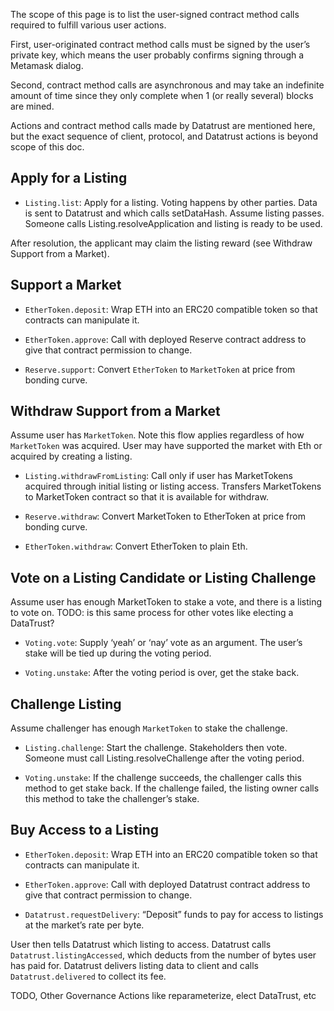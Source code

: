 The scope of this page is to list the user-signed
contract method calls required to fulfill various user
actions.

First, user-originated contract method calls must be
signed by the user’s private key, which means the user
probably confirms signing through a Metamask dialog.

Second, contract method calls are asynchronous and may take an indefinite amount of time since they only complete when 1 (or really several) blocks are mined. 

Actions and contract method calls made by Datatrust are
mentioned here, but the exact sequence of client,
protocol, and Datatrust actions is beyond scope of this
doc.


## Apply for a Listing
- `Listing.list`: Apply for a listing. Voting happens
by other parties. Data is sent to Datatrust and which
calls setDataHash. Assume listing passes. Someone calls
Listing.resolveApplication and listing is ready to be
used.

After resolution, the applicant may claim the listing reward (see Withdraw Support from a Market).


## Support a Market
- `EtherToken.deposit`: Wrap ETH into an ERC20 compatible token so that contracts can manipulate it.

- `EtherToken.approve`: Call with deployed Reserve
  contract address to give that contract permission to
  change.

- `Reserve.support`: Convert `EtherToken` to
  `MarketToken` at price from bonding curve.


## Withdraw Support from a Market
Assume user has `MarketToken`. Note this flow applies
regardless of how `MarketToken` was acquired. User may
have supported the market with Eth or acquired by
creating a listing.

- `Listing.withdrawFromListing`: Call only if user has
  MarketTokens acquired through initial listing or
  listing access. Transfers MarketTokens to MarketToken
  contract so that it is available for withdraw. 

- `Reserve.withdraw`: Convert MarketToken to EtherToken
  at price from bonding curve.

- `EtherToken.withdraw`: Convert EtherToken to plain
  Eth.


## Vote on a Listing Candidate or Listing Challenge
Assume user has enough MarketToken to stake a vote, and there is a listing to vote on. TODO: is this same process for other votes like electing a DataTrust?

- `Voting.vote`: Supply ‘yeah’ or ‘nay’ vote as an
  argument. The user’s stake will be tied up during the
  voting period. 

- `Voting.unstake`: After the voting period is over,
  get the stake back.



## Challenge Listing
Assume challenger has enough `MarketToken` to stake the
challenge.

- `Listing.challenge`: Start the challenge.
  Stakeholders then vote. Someone must call
  Listing.resolveChallenge after the voting period.

- `Voting.unstake`: If the challenge succeeds, the
  challenger calls this method to get stake back. If the
  challenge failed, the listing owner calls this method
  to take the challenger’s stake.


## Buy Access to a Listing
- `EtherToken.deposit`: Wrap ETH into an ERC20
  compatible token so that contracts can manipulate it.

- `EtherToken.approve`: Call with deployed Datatrust
  contract address to give that contract permission to
  change.

- `Datatrust.requestDelivery`: “Deposit” funds to pay
  for access to listings at the market’s rate per byte.

User then tells Datatrust which listing to access.
Datatrust calls `Datatrust.listingAccessed`, which
deducts from the number of bytes user has paid for.
Datatrust delivers listing data to client and calls
`Datatrust.delivered` to collect its fee.


TODO, Other Governance Actions like reparameterize, elect DataTrust, etc
